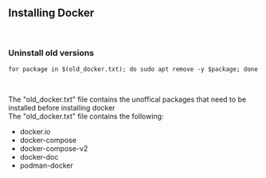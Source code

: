 ## Installing Docker

<br>

### Uninstall old versions
```
for package in $(old_docker.txt); do sudo apt remove -y $package; done
```

<br>

The "old_docker.txt" file contains the unoffical packages that need to be installed before installing docker 
<br>
The "old_docker.txt" file contains the following:

- docker.io
- docker-compose
- docker-compose-v2
- docker-doc
- podman-docker
